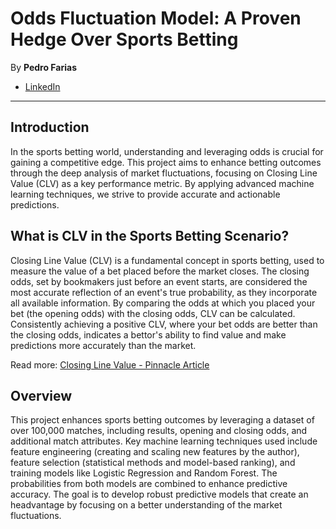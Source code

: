 # Odds Fluctuation Model: A Proven Hedge Over Sports Betting
By **Pedro Farias**
* [LinkedIn](https://www.linkedin.com/in/pedrosfarias/)
---
## Introduction
In the sports betting world, understanding and leveraging odds is crucial for gaining a competitive edge. This project aims to enhance betting outcomes through the deep analysis of market fluctuations, focusing on Closing Line Value (CLV) as a key performance metric. By applying advanced machine learning techniques, we strive to provide accurate and actionable predictions.

## What is CLV in the Sports Betting Scenario?
Closing Line Value (CLV) is a fundamental concept in sports betting, used to measure the value of a bet placed before the market closes. The closing odds, set by bookmakers just before an event starts, are considered the most accurate reflection of an event's true probability, as they incorporate all available information. By comparing the odds at which you placed your bet (the opening odds) with the closing odds, CLV can be calculated. Consistently achieving a positive CLV, where your bet odds are better than the closing odds, indicates a bettor's ability to find value and make predictions more accurately than the market.

Read more:
[Closing Line Value - Pinnacle Article](https://www.pinnacle.com/betting-resources/en/betting-strategy/using-the-closing-line-to-test-your-skill-in-betting/7e6jwjm5ykejuwkq)

## Overview
This project enhances sports betting outcomes by leveraging a dataset of over 100,000 matches, including results, opening and closing odds, and additional match attributes. Key machine learning techniques used include feature engineering (creating and scaling new features by the author), feature selection (statistical methods and model-based ranking), and training models like Logistic Regression and Random Forest. The probabilities from both models are combined to enhance predictive accuracy. The goal is to develop robust predictive models that create an headvantage by focusing on a better understanding of the market fluctuations.

